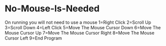 # No-Mouse-Is-Needed
On running you will not need to use a mouse 
1=Right Click
2=Scroll Up
3=Scroll Down
4=Left Click
5=Move The Mouse Cursor Down
6=Move The Mouse Cursor Up
7=Move The Mouse Cursor Right
8=Move The Mouse Cursor Left
9=End Program
